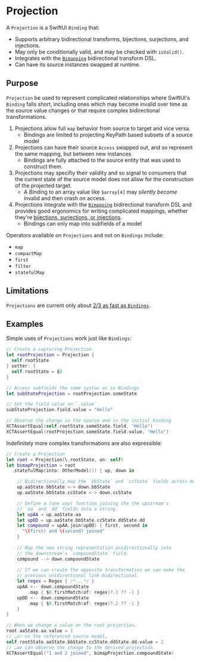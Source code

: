 # Projection

A `Projection` is a SwiftUI `Binding` that:
- Supports arbitrary bidirectional transforms, bijections, surjections, and injections.
- May only be conditionally valid, and may be checked with `isValid()`.
- Integrates with the [`Bimapping`](https://github.com/GoodHatsLLC/Bimapping) bidirectional transform DSL.
- Can have its source instances swapped at runtime.

## Purpose

`Projection` be used to represent complicated relationships where SwiftUI's `Binding`
falls short, including ones which may become invalid over time as the source
value changes or that require complex bidirectional transformations.

1. Projections allow full `map` behavior from source to target and vice versa.
    * Bindings are limited to projecting KeyPath based subsets of a source model
2. Projections can have their source `Access` swapped out, and so represent
the same mapping, but between new instances
    * Bindings are fully attached to the source entity that was used to construct them. 
3. Projections may specifiy their validity and so signal to consumers that the current
state of the source model does not allow for the construction of the projected target.  
    * A Binding to an array value like `$array[4]` may _silently become_ invalid and then crash on access.
4. Projections integrate with the [`Bimapping`](https://github.com/GoodHatsLLC/Bimapping) bidirectional transform DSL
and provides good ergonomics for writing complicated mappings, whether they're [bijections, surjections, or injections](https://en.wikipedia.org/wiki/Bijection,_injection_and_surjection).
    * Bindings can only map into subfields of a model

Operators available on `Projections` and not on `Bindings` include:
- `map`
- `compactMap`
- `first`
- `filter`
- `statefulMap`

## Limitations

`Projections` are current only about [2/3 as fast as `Bindings`](https://github.com/GoodHatsLLC/Projection/blob/main/Tests/ProjectionTests/Benchmarks.swift).

## Examples

Simple uses of `Projections` work just like `Bindings`:
```swift
// Create a capturing Projection
let rootProjection = Projection {
  self.rootState
} setter: {
  self.rootState = $0
}

// Access subfields the same syntax as in Bindings
let subStateProjection = rootProjection.someState

// Set the field value on `.value`
subStateProjection.field.value = "Hello"

// Observe the change in the source and in the initial binding
XCTAssertEqual(self.rootState.someState.field, "Hello")
XCTAssertEqual(rootProjection.someState.field.value, "Hello")
```

Indefinitely more complex transformations are also expressible:
```swift
// Create a Projection
let root = Projection(\.rootState, on: self)
let bimapProjection = root
  .statefulMap(into: OtherModel()) { up, down in

    // Bidirectionally map the `bbState` and `ccState` fields across models.
    up.aaState.bbState <-> down.bbState
    up.aaState.bbState.ccState <-> down.ccState

    // Define a (one way) function joining the the upstream's
    // `aa` and `dd` fields into a string.
    let upAA = up.aaState.aa
    let upDD = up.aaState.bbState.ccState.ddState.dd
    let compound = upAA.join(upDD) { first, second in
      "\(first) and \(second) joined"
    }
    
    // Map the new string representation unidirectionally into
    // the downstream's `compoundState` field.
    compound --> down.compoundState
    
    // If we can create the opposite transformation we can make the
    // previous unidirectional link bidirectional.
    let regex = Regex { /*...*/ }
    upAA <-- down.compoundState
        .map { $0.firstMatch(of: regex)?.1 ?? -1 }
    upDD <-- down.compoundState
        .map { $0.firstMatch(of: regex)?.2 ?? -1 }
    }
}

// When we change a value on the root projection… 
root.aaState.aa.value = 1
// …or on the referenced source model…
self.rootState.aaState.bbState.ccState.ddState.dd.value = 2
// …we can observe the change to the derived projection.
XCTAssertEqual("1 and 2 joined", bimapProjection.compoundState)


```
